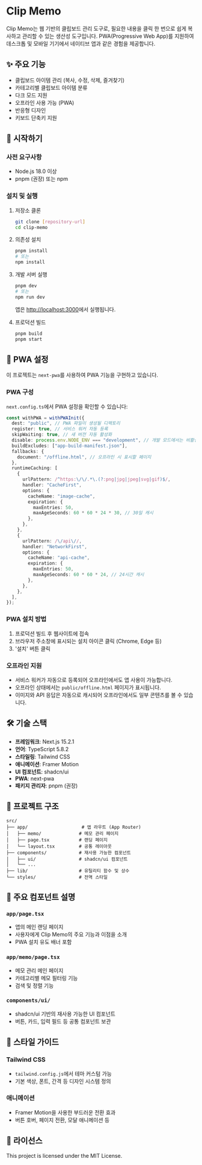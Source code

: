 # Clip Memo

Clip Memo는 웹 기반의 클립보드 관리 도구로, 필요한 내용을 클릭 한 번으로 쉽게 복사하고 관리할 수 있는 생산성 도구입니다. PWA(Progressive Web App)를 지원하여 데스크톱 및 모바일 기기에서 네이티브 앱과 같은 경험을 제공합니다.

## ✨ 주요 기능

- 클립보드 아이템 관리 (복사, 수정, 삭제, 즐겨찾기)
- 카테고리별 클립보드 아이템 분류
- 다크 모드 지원
- 오프라인 사용 가능 (PWA)
- 반응형 디자인
- 키보드 단축키 지원

## 🚀 시작하기

### 사전 요구사항

- Node.js 18.0 이상
- pnpm (권장) 또는 npm

### 설치 및 실행

1. 저장소 클론

   ```bash
   git clone [repository-url]
   cd clip-memo
   ```

2. 의존성 설치

   ```bash
   pnpm install
   # 또는
   npm install
   ```

3. 개발 서버 실행

   ```bash
   pnpm dev
   # 또는
   npm run dev
   ```

   앱은 [http://localhost:3000](http://localhost:3000)에서 실행됩니다.

4. 프로덕션 빌드
   ```bash
   pnpm build
   pnpm start
   ```

## 📱 PWA 설정

이 프로젝트는 `next-pwa`를 사용하여 PWA 기능을 구현하고 있습니다.

### PWA 구성

`next.config.ts`에서 PWA 설정을 확인할 수 있습니다:

```typescript
const withPWA = withPWAInit({
  dest: "public", // PWA 파일이 생성될 디렉토리
  register: true, // 서비스 워커 자동 등록
  skipWaiting: true, // 새 버전 자동 활성화
  disable: process.env.NODE_ENV === "development", // 개발 모드에서는 비활성화
  buildExcludes: ["app-build-manifest.json"],
  fallbacks: {
    document: "/offline.html", // 오프라인 시 표시할 페이지
  },
  runtimeCaching: [
    {
      urlPattern: /^https:\/\/.*\.(?:png|jpg|jpeg|svg|gif)$/,
      handler: "CacheFirst",
      options: {
        cacheName: "image-cache",
        expiration: {
          maxEntries: 50,
          maxAgeSeconds: 60 * 60 * 24 * 30, // 30일 캐시
        },
      },
    },
    {
      urlPattern: /\/api\//,
      handler: "NetworkFirst",
      options: {
        cacheName: "api-cache",
        expiration: {
          maxEntries: 50,
          maxAgeSeconds: 60 * 60 * 24, // 24시간 캐시
        },
      },
    },
  ],
});
```

### PWA 설치 방법

1. 프로덕션 빌드 후 웹사이트에 접속
2. 브라우저 주소창에 표시되는 설치 아이콘 클릭 (Chrome, Edge 등)
3. '설치' 버튼 클릭

### 오프라인 지원

- 서비스 워커가 자동으로 등록되어 오프라인에서도 앱 사용이 가능합니다.
- 오프라인 상태에서는 `public/offline.html` 페이지가 표시됩니다.
- 이미지와 API 응답은 자동으로 캐시되어 오프라인에서도 일부 콘텐츠를 볼 수 있습니다.

## 🛠 기술 스택

- **프레임워크**: Next.js 15.2.1
- **언어**: TypeScript 5.8.2
- **스타일링**: Tailwind CSS
- **애니메이션**: Framer Motion
- **UI 컴포넌트**: shadcn/ui
- **PWA**: next-pwa
- **패키지 관리자**: pnpm (권장)

## 📂 프로젝트 구조

```
src/
├── app/                    # 앱 라우트 (App Router)
│   ├── memo/              # 메모 관리 페이지
│   ├── page.tsx           # 랜딩 페이지
│   └── layout.tsx         # 공통 레이아웃
├── components/            # 재사용 가능한 컴포넌트
│   ├── ui/                # shadcn/ui 컴포넌트
│   └── ...
├── lib/                   # 유틸리티 함수 및 상수
└── styles/                # 전역 스타일
```

## 🌟 주요 컴포넌트 설명

### `app/page.tsx`

- 앱의 메인 랜딩 페이지
- 사용자에게 Clip Memo의 주요 기능과 이점을 소개
- PWA 설치 유도 배너 포함

### `app/memo/page.tsx`

- 메모 관리 메인 페이지
- 카테고리별 메모 필터링 기능
- 검색 및 정렬 기능

### `components/ui/`

- shadcn/ui 기반의 재사용 가능한 UI 컴포넌트
- 버튼, 카드, 입력 필드 등 공통 컴포넌트 보관

## 🎨 스타일 가이드

### Tailwind CSS

- `tailwind.config.js`에서 테마 커스텀 가능
- 기본 색상, 폰트, 간격 등 디자인 시스템 정의

### 애니메이션

- Framer Motion을 사용한 부드러운 전환 효과
- 버튼 호버, 페이지 전환, 모달 애니메이션 등

## 📄 라이선스

This project is licensed under the MIT License.
